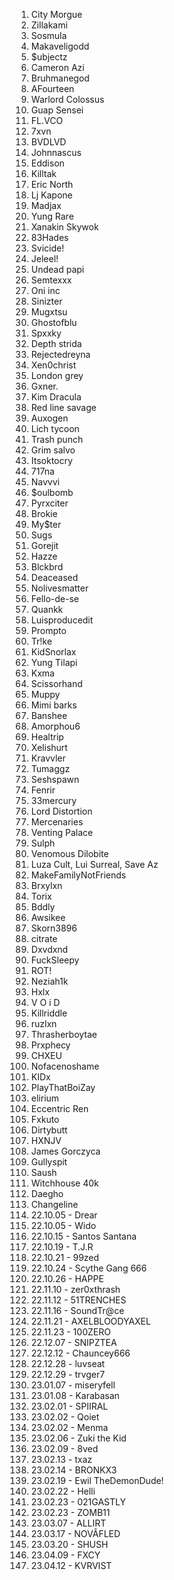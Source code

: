 1. City Morgue
1. Zillakami
1. Sosmula
1. Makaveligodd
1. $ubjectz
1. Cameron Azi
1. Bruhmanegod
1. AFourteen
1. Warlord Colossus
1. Guap Sensei
1. FL.VCO
1. 7xvn
1. BVDLVD
1. Johnnascus
1. Eddison
1. Killtak
1. Eric North
1. Lj Kapone
1. Madjax
1. Yung Rare
1. Xanakin Skywok
1. 83Hades
1. Svicide!
1. Jeleel!
1. Undead papi
1. Semtexxx
1. Oni inc
1. Sinizter
1. Mugxtsu
1. Ghostofblu
1. Spxxky
1. Depth strida
1. Rejectedreyna
1. Xen0christ
1. London grey
1. Gxner.
1. Kim Dracula
1. Red line savage
1. Auxogen
1. Lich tycoon
1. Trash punch
1. Grim salvo
1. Itsoktocry
1. 717na
1. Navvvi
1. $oulbomb
1. Pyrxciter
1. Brokie
1. My$ter
1. Sugs
1. Gorejit
1. Hazze
1. Blckbrd
1. Deaceased
1. Nolivesmatter
1. Fello-de-se
1. Quankk
1. Luisproducedit
1. Prompto
1. Tr!ke
1. KidSnorlax
1. Yung Tilapi
1. Kxma
1. Scissorhand
1. Muppy
1. Mimi barks
1. Banshee
1. Amorphou6
1. Healtrip
1. Xelishurt
1. Kravvler
1. Tumaggz
1. Seshspawn
1. Fenrir
1. 33mercury
1. Lord Distortion
1. Mercenaries
1. Venting Palace
1. Sulph
1. Venomous Dilobite
1. Luza Cult, Lui Surreal, Save Az
1. MakeFamilyNotFriends
1. Brxylxn
1. Torix
1. Bddly
1. Awsikee
1. Skorn3896
1. citrate
1. Dxvdxnd
1. FuckSleepy
1. ROT!
1. Neziah1k
1. Hxlx
1. V O i D
1. Killriddle
1. ruzlxn
1. Thrasherboytae
1. Prxphecy
1. CHXEU
1. Nofacenoshame
1. KIDx
1. PlayThatBoiZay
1. elirium
1. Eccentric Ren
1. Fxkuto
1. Dirtybutt
1. HXNJV
1. James Gorczyca
1. Gullyspit
1. Saush
1. Witchhouse 40k
1. Daegho
1. Changeline
1. 22.10.05 - Drear
1. 22.10.05 - Wido
1. 22.10.15 - Santos Santana
1. 22.10.19 - T.J.R
1. 22.10.21 - 99zed
1. 22.10.24 - Scythe Gang 666
1. 22.10.26 - HAPPE
1. 22.11.10 - zer0xthrash
1. 22.11.12 - 51TRENCHES
1. 22.11.16 - SoundTr@ce
1. 22.11.21 - AXELBLOODYAXEL
1. 22.11.23 - 100ZERO
1. 22.12.07 - SNIPZTEA
1. 22.12.12 - Chauncey666
1. 22.12.28 - luvseat
1. 22.12.29 - trvger7
1. 23.01.07 - miseryfell
1. 23.01.08 - Karabasan
1. 23.02.01 - SPIIRAL
1. 23.02.02 - Qoiet
1. 23.02.02 - Menma
1. 23.02.06 - Zuki the Kid
1. 23.02.09 - 8ved
1. 23.02.13 - txaz
1. 23.02.14 - BRONKX3
1. 23.02.19 - Ewil TheDemonDude!
1. 23.02.22 - Helli
1. 23.02.23 - 021GASTLY
1. 23.02.23 - ZOMB11
1. 23.03.07 - ALLIRT
1. 23.03.17 - NOVÂFLED
1. 23.03.20 - SHUSH
1. 23.04.09 - FXCY
1. 23.04.12 - KVRVIST
